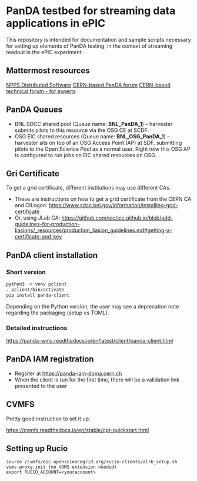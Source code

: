 # PanDA testbed for streaming data applications in ePIC

This repository is intended for documentation and sample scripts
necessary for setting up elements of PanDA testing, in the context
of streaming readout in the ePIC experiment.

## Mattermost resources

[NPPS Distributed Software](https://chat.sdcc.bnl.gov/npps/channels/distributed-software)
[CERN-based PanDA forum](https://mattermost.web.cern.ch/panda/channels/town-square)
[CERN-based technical forum - for experts](https://mattermost.web.cern.ch/panda/channels/technical-forum)

## PanDA Queues

* BNL SDCC shared pool (Queue name: **BNL_PanDA_1**) – harvester submits pilots to this resource via the OSG CE at SCDF.  
* OSG EIC shared resources (Queue name: **BNL_OSG_PanDA_1**) – harvester sits on top of an OSG Access Point (AP) at SDF,
submitting pilots to the Open Science Pool as a normal user. Right now this OSG AP is configured to run jobs on EIC shared
resources on OSG.

## Gri Certificate

To get a grid certificate, different institutions may use different CAs. 
* These are instructions on how to get a grid certificate from the CERN CA and CILogon: https://www.sdcc.bnl.gov/information/installing-grid-certificate
* Or, using JLab CA: https://github.com/eic/eic.github.io/blob/add-guidelines-for-production-liasions/_resources/production_liasion_guidelines.md#getting-a-certificate-and-key


## PanDA client installation

### Short version
```bash
python3 -m venv pclient
. pclient/bin/activate
pip install panda-client
```

Depending on the Python version, the user may see a deprecation note regarding the packaging (setup vs TOML).


### Detailed instructions

https://panda-wms.readthedocs.io/en/latest/client/panda-client.html

## PanDA IAM registration

* Regsiter at https://panda-iam-doma.cern.ch
* When the client is run for the first time, there will be a validation link presented to the user


## CVMFS

Pretty good instruction to set it up:

https://cvmfs.readthedocs.io/en/stable/cpt-quickstart.html

## Setting up Rucio

```
source /cvmfs/eic.opensciencegrid.org/rucio-clients/alrb_setup.sh
voms-proxy-init (no VOMS extension needed)
export RUCIO_ACCOUNT=<youraccount>
```
